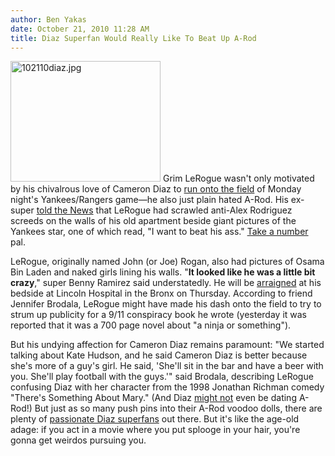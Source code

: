 ```yaml
---
author: Ben Yakas
date: October 21, 2010 11:28 AM
title: Diaz Superfan Would Really Like To Beat Up A-Rod
---
```


<p><span class="mt-enclosure mt-enclosure-image" style="display: inline;"> <img alt="102110diaz.jpg" src="https://web.archive.org/web/20130528044125im_/http://gothamist.com/attachments/byakas/102110diaz.jpg" width="240" height="193" class="image-left"> </span>Grim LeRogue wasn&apos;t only motivated by his chivalrous love of Cameron Diaz to <a href="https://web.archive.org/web/20130528044125/http://gothamist.com/2010/10/20/crazy_yankees_fan_ran_on_field_for.php">run onto the field</a> of Monday night&apos;s Yankees/Rangers game&#x2014;he also just plain hated A-Rod. His ex-super <a href="https://web.archive.org/web/20130528044125/http://www.nydailynews.com/ny_local/2010/10/21/2010-10-21_crazed_mind_of_bx_arod_hater_he_had_it_in_for_yanks_star_even_before_cameron_ent.html">told the News</a> that LeRogue had scrawled anti-Alex Rodriguez screeds on the walls of his old apartment beside giant pictures of the Yankees star, one of which read, &quot;I want to beat his ass.&quot; <a href="https://web.archive.org/web/20130528044125/http://www.google.com/search?q=hate+a-rod&amp;ie=utf-8&amp;oe=utf-8&amp;aq=t&amp;rls=org.mozilla:en-US:official&amp;client=firefox-a">Take a number</a> pal.</p>

<p>LeRogue, originally named John (or Joe) Rogan, also had pictures of Osama Bin Laden and naked girls lining his walls. &quot;<strong>It looked like he was a little bit crazy</strong>,&quot; super Benny Ramirez said understatedly. He will be <a href="https://web.archive.org/web/20130528044125/http://sports.espn.go.com/new-york/mlb/news/story?id=5708177">arraigned</a> at his bedside at Lincoln Hospital in the Bronx on Thursday. According to friend Jennifer Brodala, LeRogue might have made his dash onto the field to try to strum up publicity for a 9/11 conspiracy book he wrote (yesterday it was reported that it was a 700 page novel about &quot;a ninja or something&quot;). </p>

<p>But his undying affection for Cameron Diaz remains paramount: &quot;We started talking about Kate Hudson, and he said Cameron Diaz is better because she&apos;s more of a guy&apos;s girl. He said, &apos;She&apos;ll sit in the bar and have a beer with you. She&apos;ll play football with the guys.&apos;&quot; said Brodala, describing LeRogue confusing Diaz with her character from the 1998 Jonathan Richman comedy &quot;There&apos;s Something About Mary.&quot; (And Diaz <a href="https://web.archive.org/web/20130528044125/http://www.dailymail.co.uk/tvshowbiz/article-1322360/Coy-Cameron-Diaz-caught-camera-mystery-man-London-night-out.html">might not</a> even be dating A-Rod!) But just as so many push pins into their A-Rod voodoo dolls, there are plenty of <a href="https://web.archive.org/web/20130528044125/http://www.myspace.com/queencamrothschild">passionate Diaz superfans</a> out there. But it&apos;s like the age-old adage: if you act in a movie where you put splooge in your hair, you&apos;re gonna get weirdos pursuing you.</p>